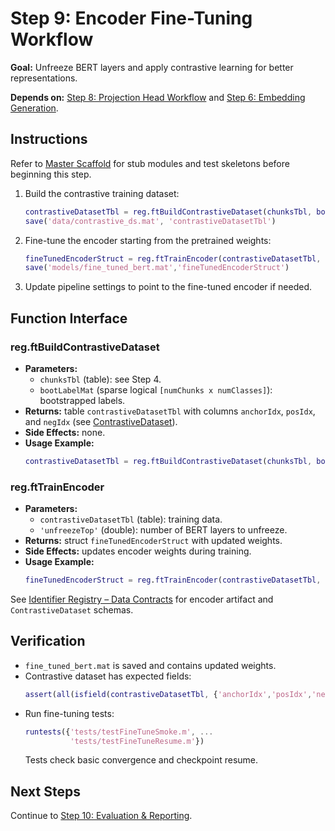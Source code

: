 # Step 9: Encoder Fine-Tuning Workflow

**Goal:** Unfreeze BERT layers and apply contrastive learning for better representations.

**Depends on:** [Step 8: Projection Head Workflow](step08_projection_head.md) and [Step 6: Embedding Generation](step06_embedding_generation.md).

## Instructions
Refer to [Master Scaffold](master_scaffold.md) for stub modules and test skeletons before beginning this step.

1. Build the contrastive training dataset:
   ```matlab
   contrastiveDatasetTbl = reg.ftBuildContrastiveDataset(chunksTbl, bootLabelMat);
   save('data/contrastive_ds.mat', 'contrastiveDatasetTbl')
   ```
2. Fine-tune the encoder starting from the pretrained weights:
   ```matlab
   fineTunedEncoderStruct = reg.ftTrainEncoder(contrastiveDatasetTbl, 'unfreezeTop', 4);
   save('models/fine_tuned_bert.mat','fineTunedEncoderStruct')
   ```
3. Update pipeline settings to point to the fine-tuned encoder if needed.

## Function Interface

### reg.ftBuildContrastiveDataset
- **Parameters:**
  - `chunksTbl` (table): see Step 4.
  - `bootLabelMat` (sparse logical `[numChunks x numClasses]`): bootstrapped labels.
- **Returns:** table `contrastiveDatasetTbl` with columns `anchorIdx`, `posIdx`, and `negIdx` (see [ContrastiveDataset](identifier_registry.md#contrastivedataset)).
- **Side Effects:** none.
- **Usage Example:**
  ```matlab
  contrastiveDatasetTbl = reg.ftBuildContrastiveDataset(chunksTbl, bootLabelMat);
  ```

### reg.ftTrainEncoder
- **Parameters:**
  - `contrastiveDatasetTbl` (table): training data.
  - `'unfreezeTop'` (double): number of BERT layers to unfreeze.
- **Returns:** struct `fineTunedEncoderStruct` with updated weights.
- **Side Effects:** updates encoder weights during training.
- **Usage Example:**
  ```matlab
  fineTunedEncoderStruct = reg.ftTrainEncoder(contrastiveDatasetTbl, 'unfreezeTop', 4);
  ```

See [Identifier Registry – Data Contracts](identifier_registry.md#data-contracts) for encoder artifact and `ContrastiveDataset` schemas.


## Verification
- `fine_tuned_bert.mat` is saved and contains updated weights.
- Contrastive dataset has expected fields:
  ```matlab
  assert(all(isfield(contrastiveDatasetTbl, {'anchorIdx','posIdx','negIdx'})));
  ```
- Run fine-tuning tests:
  ```matlab
  runtests({'tests/testFineTuneSmoke.m', ...
            'tests/testFineTuneResume.m'})
  ```
  Tests check basic convergence and checkpoint resume.

## Next Steps
Continue to [Step 10: Evaluation & Reporting](step10_evaluation_reporting.md).
